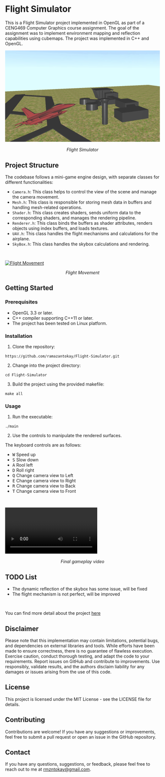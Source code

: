 # Flight Simulator

This is a Flight Simulator project implemented in OpenGL as part of a CENG469 Computer Graphics course assignment. The goal of the assignment was to implement environment mapping and reflection capabilities using cubemaps. The project was implemented in C++ and OpenGL. 

![Flight Simulator](assets/flight_sim.png)
<p align="center">
 <i>Flight Simulator </i>
</p>


## Project Structure
The codebase follows a mini-game engine design, with separate classes for different functionalities:

- `Camera.h`: This class helps to control the view of the scene and manage the camera movement.
- `Mesh.h`: This class is responsible for storing mesh data in buffers and handling mesh-related operations.
- `Shader.h`: This class creates shaders, sends uniform data to the corresponding shaders, and manages the rendering pipeline.
- `Renderer.h`: This class binds the buffers as shader attributes, renders objects using index buffers, and loads textures.
- `UAV.h`: This class handles the flight mechanisms and calculations for the airplane.
- `SkyBox.h`: This class handles the skybox calculations and rendering.

<br>

[![Flight Movement](https://img.youtube.com/vi/OKbDCEzYWMI/0.jpg)](https://www.youtube.com/watch?v=OKbDCEzYWMI)

<p align="center">
 <i>Flight Movement
 </i>
</p>

## Getting Started

### Prerequisites

- OpenGL 3.3 or later.
- C++ compiler supporting C++11 or later.
- The project has been tested on Linux platform.

### Installation

1. Clone the repository:
```
https://github.com/ramazantokay/Flight-Simulator.git
```

2. Change into the project directory:
```
cd Flight-Simulator
```

3. Build the project using the provided makefile:

```
make all
```

### Usage

1. Run the executable:

```
./main 
```

2. Use the controls to manipulate the rendered surfaces. 

The keyboard controls are as follows:
  * <kbd>W</kbd> Speed up
  * <kbd>S</kbd> Slow down
  * <kbd>A</kbd> Rool left
  * <kbd>D</kbd> Roll right
  * <kbd>Q</kbd> Change camera view to Left
  * <kbd>E</kbd> Change camera view to Right
  * <kbd>R</kbd> Change camera view to Back
  * <kbd>T</kbd> Change camera view to Front
  
<br>

<video src='/assets/9c33d46f49191f57.mp4' controls title="Final gameplay video"></video>
<p align="center">
 <i>Final gameplay video
 </i>
</p>

## TODO List
- The dynamic reflection of the skybox has some issue, will be fixed
- The flight mechanism is not perfect, will be improved

<br>

You can find more detail about the project [here](https://ramazantokay.blogspot.com/2023/05/computer-graphics-ii-hw-2-dynamic-cube.html)

## Disclaimer
Please note that this implementation may contain limitations, potential bugs, and dependencies on external libraries and tools. While efforts have been made to ensure correctness, there is no guarantee of flawless execution. Exercise caution, conduct thorough testing, and adapt the code to your requirements. Report issues on GitHub and contribute to improvements. Use responsibly, validate results, and the authors disclaim liability for any damages or issues arising from the use of this code.

## License
This project is licensed under the MIT License - see the LICENSE file for details.

## Contributing

Contributions are welcome! If you have any suggestions or improvements, feel free to submit a pull request or open an issue in the GitHub repository.

## Contact

If you have any questions, suggestions, or feedback, please feel free to reach out to me at [rmzntokay@gmail.com](mailto:rmzntokay@gmail.com).
